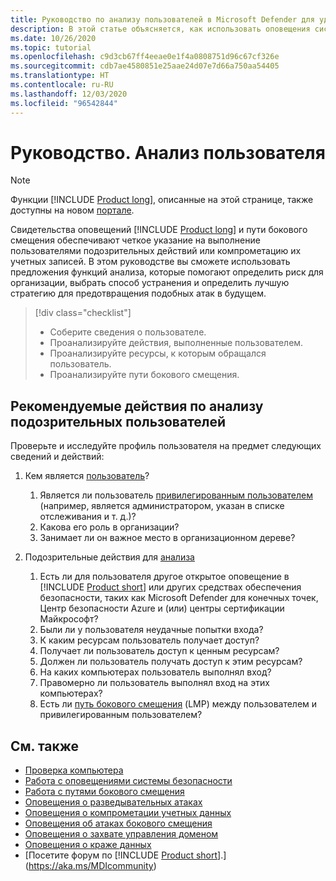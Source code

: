 ```yaml
---
title: Руководство по анализу пользователей в Microsoft Defender для удостоверений
description: В этой статье объясняется, как использовать оповещения системы безопасности Microsoft Defender для удостоверений для анализа подозрительных пользователей.
ms.date: 10/26/2020
ms.topic: tutorial
ms.openlocfilehash: c9d3cb67ff4eeae0e1f4a0808751d96c67cf326e
ms.sourcegitcommit: cdb7ae4580851e25aae24d07e7d66a750aa54405
ms.translationtype: HT
ms.contentlocale: ru-RU
ms.lasthandoff: 12/03/2020
ms.locfileid: "96542844"
---
```

# <a name="tutorial-investigate-a-user"></a>Руководство. Анализ пользователя

> [!NOTE]
> Функции [!INCLUDE [Product long](includes/product-long.md)], описанные на этой странице, также доступны на новом [портале](https://portal.cloudappsecurity.com).

Свидетельства оповещений [!INCLUDE [Product long](includes/product-long.md)] и пути бокового смещения обеспечивают четкое указание на выполнение пользователями подозрительных действий или компрометацию их учетных записей. В этом руководстве вы сможете использовать предложения функций анализа, которые помогают определить риск для организации, выбрать способ устранения и определить лучшую стратегию для предотвращения подобных атак в будущем.

> [!div class="checklist"]
>
> - Соберите сведения о пользователе.
> - Проанализируйте действия, выполненные пользователем.
> - Проанализируйте ресурсы, к которым обращался пользователь.
> - Проанализируйте пути бокового смещения.

## <a name="recommended-investigation-steps-for-suspicious-users"></a>Рекомендуемые действия по анализу подозрительных пользователей

Проверьте и исследуйте профиль пользователя на предмет следующих сведений и действий:

1. Кем является [пользователь](entity-profiles.md)?
    1. Является ли пользователь [привилегированным пользователем](sensitive-accounts.md) (например, является администратором, указан в списке отслеживания и т. д.)?
    1. Какова его роль в организации?
    1. Занимает ли он важное место в организационном дереве?

1. Подозрительные действия для [анализа](investigate-entity.md)
    1. Есть ли для пользователя другое открытое оповещение в [!INCLUDE [Product short](includes/product-short.md)] или других средствах обеспечения безопасности, таких как Microsoft Defender для конечных точек, Центр безопасности Azure и (или) центры сертификации Майкрософт?
    1. Были ли у пользователя неудачные попытки входа?
    1. К каким ресурсам пользователь получает доступ?
    1. Получает ли пользователь доступ к ценным ресурсам?
    1. Должен ли пользователь получать доступ к этим ресурсам?
    1. На каких компьютерах пользователь выполнял вход?
    1. Правомерно ли пользователь выполнял вход на этих компьютерах?
    1. Есть ли [путь бокового смещения](use-case-lateral-movement-path.md) (LMP) между пользователем и привилегированным пользователем?

## <a name="see-also"></a>См. также

- [Проверка компьютера](investigate-a-computer.md)
- [Работа с оповещениями системы безопасности](working-with-suspicious-activities.md)
- [Работа с путями бокового смещения](use-case-lateral-movement-path.md)
- [Оповещения о разведывательных атаках](reconnaissance-alerts.md)
- [Оповещения о компрометации учетных данных](compromised-credentials-alerts.md)
- [Оповещения об атаках бокового смещения](lateral-movement-alerts.md)
- [Оповещения о захвате управления доменом](domain-dominance-alerts.md)
- [Оповещения о краже данных](exfiltration-alerts.md)
- [Посетите форум по [!INCLUDE [Product short](includes/product-short.md)].](https://aka.ms/MDIcommunity)

